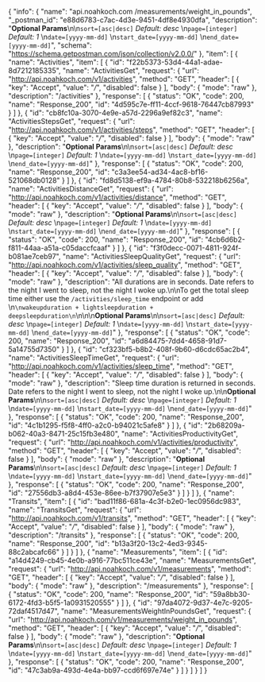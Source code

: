 {
  "info": {
    "name": "api.noahkoch.com /measurements/weight_in_pounds",
    "_postman_id": "e88d6783-c7ac-4d3e-9451-4df8e4930dfa",
    "description": "**Optional Params**\n\n`sort=[asc|desc]` *Default: desc*    \n`page=[integer]` *Default: 1*    \n`date=[yyyy-mm-dd]`    \n`start_date=[yyyy-mm-dd]`   \n`end_date=[yyyy-mm-dd]`",
    "schema": "https://schema.getpostman.com/json/collection/v2.0.0/"
  },
  "item": [
    {
      "name": "Activities",
      "item": [
        {
          "id": "f22b5373-53d4-44a1-adae-8d7212185335",
          "name": "ActivitiesGet",
          "request": {
            "url": "http://api.noahkoch.com/v1/activities",
            "method": "GET",
            "header": [
              {
                "key": "Accept",
                "value": "*/*",
                "disabled": false
              }
            ],
            "body": {
              "mode": "raw"
            },
            "description": "/activities"
          },
          "response": [
            {
              "status": "OK",
              "code": 200,
              "name": "Response_200",
              "id": "4d595c7e-ff11-4ccf-9618-76447cb87993"
            }
          ]
        },
        {
          "id": "cb8fc10a-3070-4e9e-a57d-2296a9ef82c3",
          "name": "ActivitiesStepsGet",
          "request": {
            "url": "http://api.noahkoch.com/v1/activities/steps",
            "method": "GET",
            "header": [
              {
                "key": "Accept",
                "value": "*/*",
                "disabled": false
              }
            ],
            "body": {
              "mode": "raw"
            },
            "description": "**Optional Params**\n\n`sort=[asc|desc]` *Default: desc*    \n`page=[integer]` *Default: 1*    \n`date=[yyyy-mm-dd]`    \n`start_date=[yyyy-mm-dd]`   \n`end_date=[yyyy-mm-dd]`"
          },
          "response": [
            {
              "status": "OK",
              "code": 200,
              "name": "Response_200",
              "id": "c3a3ee54-ad34-4ac8-bf16-521068db0128"
            }
          ]
        },
        {
          "id": "fd8d5138-ef9a-4784-80b8-532218b6256a",
          "name": "ActivitiesDistanceGet",
          "request": {
            "url": "http://api.noahkoch.com/v1/activities/distance",
            "method": "GET",
            "header": [
              {
                "key": "Accept",
                "value": "*/*",
                "disabled": false
              }
            ],
            "body": {
              "mode": "raw"
            },
            "description": "**Optional Params**\n\n`sort=[asc|desc]` *Default: desc*    \n`page=[integer]` *Default: 1*    \n`date=[yyyy-mm-dd]`    \n`start_date=[yyyy-mm-dd]`   \n`end_date=[yyyy-mm-dd]`"
          },
          "response": [
            {
              "status": "OK",
              "code": 200,
              "name": "Response_200",
              "id": "4cb6d6b2-f811-44aa-a51a-c05daccfcaaf"
            }
          ]
        },
        {
          "id": "f3f0decc-0071-4811-924f-b081ae7ceb97",
          "name": "ActivitiesSleepQualityGet",
          "request": {
            "url": "http://api.noahkoch.com/v1/activities/sleep_quality",
            "method": "GET",
            "header": [
              {
                "key": "Accept",
                "value": "*/*",
                "disabled": false
              }
            ],
            "body": {
              "mode": "raw"
            },
            "description": "All durations are in seconds. Date refers to the night I went to sleep, not the night I woke up.\n\nTo get the total sleep time either use the `/activities/sleep_time` endpoint or add      \n```\nwakeupduration + lightsleepduration + deepsleepduration\n```\n\n\n**Optional Params**\n\n`sort=[asc|desc]` *Default: desc*    \n`page=[integer]` *Default: 1*    \n`date=[yyyy-mm-dd]`    \n`start_date=[yyyy-mm-dd]`   \n`end_date=[yyyy-mm-dd]`"
          },
          "response": [
            {
              "status": "OK",
              "code": 200,
              "name": "Response_200",
              "id": "a6d84475-7dd4-4658-91d7-5a14755d7350"
            }
          ]
        },
        {
          "id": "cf323bf5-b8b2-408f-9b60-d6cdc65ac2b4",
          "name": "ActivitiesSleepTimeGet",
          "request": {
            "url": "http://api.noahkoch.com/v1/activities/sleep_time",
            "method": "GET",
            "header": [
              {
                "key": "Accept",
                "value": "*/*",
                "disabled": false
              }
            ],
            "body": {
              "mode": "raw"
            },
            "description": "Sleep time duration is returned in seconds. Date refers to the night I went to sleep, not the night I woke up.\n\n**Optional Params**\n\n`sort=[asc|desc]` *Default: desc*    \n`page=[integer]` *Default: 1*    \n`date=[yyyy-mm-dd]`    \n`start_date=[yyyy-mm-dd]`   \n`end_date=[yyyy-mm-dd]`"
          },
          "response": [
            {
              "status": "OK",
              "code": 200,
              "name": "Response_200",
              "id": "4c1b1295-f5f8-4ff0-a2c0-b94021c5afe8"
            }
          ]
        },
        {
          "id": "2b68209a-b062-40a3-8471-25c15fb3e480",
          "name": "ActivitiesProductivityGet",
          "request": {
            "url": "http://api.noahkoch.com/v1/activities/productivity",
            "method": "GET",
            "header": [
              {
                "key": "Accept",
                "value": "*/*",
                "disabled": false
              }
            ],
            "body": {
              "mode": "raw"
            },
            "description": "**Optional Params**\n\n`sort=[asc|desc]` *Default: desc*    \n`page=[integer]` *Default: 1*    \n`date=[yyyy-mm-dd]`    \n`start_date=[yyyy-mm-dd]`   \n`end_date=[yyyy-mm-dd]`"
          },
          "response": [
            {
              "status": "OK",
              "code": 200,
              "name": "Response_200",
              "id": "27556db3-a8d4-453e-86ee-b7f37907e5e3"
            }
          ]
        }
      ]
    },
    {
      "name": "Transits",
      "item": [
        {
          "id": "bad11f86-681a-4c3f-b2e0-1ec0956dc983",
          "name": "TransitsGet",
          "request": {
            "url": "http://api.noahkoch.com/v1/transits",
            "method": "GET",
            "header": [
              {
                "key": "Accept",
                "value": "*/*",
                "disabled": false
              }
            ],
            "body": {
              "mode": "raw"
            },
            "description": "/transits"
          },
          "response": [
            {
              "status": "OK",
              "code": 200,
              "name": "Response_200",
              "id": "b13a3f20-13c2-4ed3-9345-88c2abcafc66"
            }
          ]
        }
      ]
    },
    {
      "name": "Measurements",
      "item": [
        {
          "id": "a14d4249-cb45-4e0b-a916-77bc511ce43e",
          "name": "MeasurementsGet",
          "request": {
            "url": "http://api.noahkoch.com/v1/measurements",
            "method": "GET",
            "header": [
              {
                "key": "Accept",
                "value": "*/*",
                "disabled": false
              }
            ],
            "body": {
              "mode": "raw"
            },
            "description": "/measurements"
          },
          "response": [
            {
              "status": "OK",
              "code": 200,
              "name": "Response_200",
              "id": "59a8bb30-6172-4fd3-b5f5-1a0931520555"
            }
          ]
        },
        {
          "id": "97da4072-9d37-4e7c-9205-72daf4517d47",
          "name": "MeasurementsWeightInPoundsGet",
          "request": {
            "url": "http://api.noahkoch.com/v1/measurements/weight_in_pounds",
            "method": "GET",
            "header": [
              {
                "key": "Accept",
                "value": "*/*",
                "disabled": false
              }
            ],
            "body": {
              "mode": "raw"
            },
            "description": "**Optional Params**\n\n`sort=[asc|desc]` *Default: desc*    \n`page=[integer]` *Default: 1*    \n`date=[yyyy-mm-dd]`    \n`start_date=[yyyy-mm-dd]`   \n`end_date=[yyyy-mm-dd]`"
          },
          "response": [
            {
              "status": "OK",
              "code": 200,
              "name": "Response_200",
              "id": "47c3ab9a-493d-4e4a-bb97-ccd6f697e74e"
            }
          ]
        }
      ]
    }
  ]
}